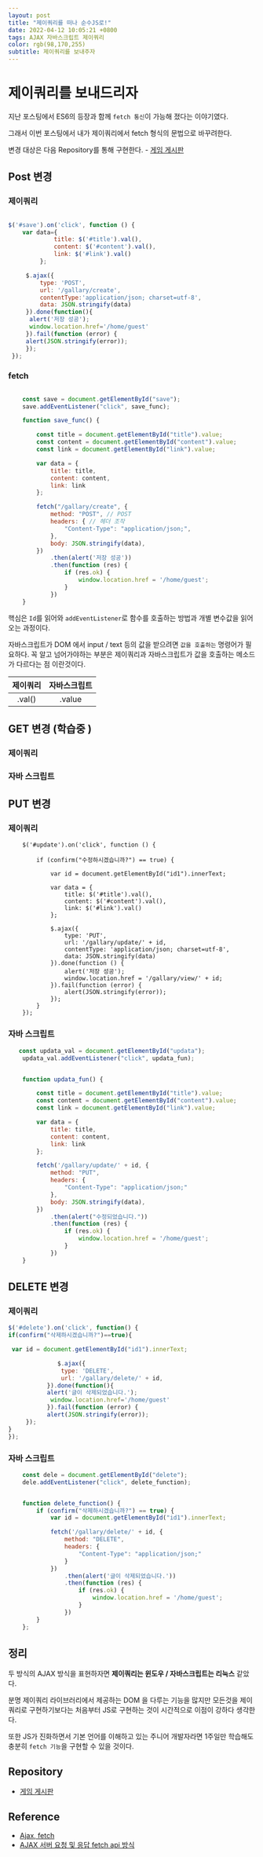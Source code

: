 ```yaml
---
layout: post 
title: "제이쿼리를 떠나 순수JS로!"
date: 2022-04-12 10:05:21 +0800
tags: AJAX 자바스크립트 제이쿼리
color: rgb(98,170,255)
subtitle: 제이쿼리를 보내주자
---
```

 
# 제이쿼리를 보내드리자

지난 포스팅에서 ES6의 등장과 함께 `fetch 통신`이 가능해 졌다는 이야기였다.

그래서 이번 포스팅에서 내가 제이쿼리에서 fetch 형식의 문법으로 바꾸려한다.

변경 대상은 다음 Repository를 통해 구현한다.
    - [게임 게시판](https://github.com/KIM-JS-95/CutLinePages.git)

## Post 변경

### 제이쿼리

``` javascript

$('#save').on('click', function () {
    var data={
             title: $('#title').val(),
             content: $('#content').val(),
             link: $('#link').val()
         };

     $.ajax({
         type: 'POST',
         url: '/gallary/create',
         contentType:'application/json; charset=utf-8',
         data: JSON.stringify(data)
     }).done(function(){
      alert('저장 성공');
      window.location.href='/home/guest'
     }).fail(function (error) {
     alert(JSON.stringify(error));
     });
 });

```

### fetch

``` javascript

    const save = document.getElementById("save");
    save.addEventListener("click", save_func);

    function save_func() {

        const title = document.getElementById("title").value;
        const content = document.getElementById("content").value;
        const link = document.getElementById("link").value;

        var data = {
            title: title,
            content: content,
            link: link
        };

        fetch("/gallary/create", {
            method: "POST", // POST
            headers: { // 헤더 조작
                "Content-Type": "application/json;",
            },
            body: JSON.stringify(data),
        })
            .then(alert('저장 성공'))
            .then(function (res) {
                if (res.ok) {
                    window.location.href = '/home/guest';
                }
            })
    }

```

핵심은
 `Id`를 읽어와 `addEventListener`로 함수를 호출하는 방법과 개별 변수값을 읽어오는 과정이다.

 자바스크립트가 DOM 에서 input / text 등의 값을 받으려면 `값을 호출하는` 명령어가 필요하다.
 꼭 알고 넘어가야하는 부분은 제이쿼리과 자바스크립트가 값을 호출하는 메소드가 다르다는 점 이란것이다.

 |제이쿼리|자바스크립트|
 |:---:|:---:|
 |.val()|.value|



## GET 변경 (학습중 )
    
### 제이쿼리
### 자바 스크립트


## PUT 변경

### 제이쿼리

```javascripts
    $('#update').on('click', function () {
    
        if (confirm("수정하시겠습니까?") == true) {
    
            var id = document.getElementById("id1").innerText;
    
            var data = {
                title: $('#title').val(),
                content: $('#content').val(),
                link: $('#link').val()
            };
    
            $.ajax({
                type: 'PUT',
                url: '/gallary/update/' + id,
                contentType: 'application/json; charset=utf-8',
                data: JSON.stringify(data)
            }).done(function () {
                alert('저장 성공');
                window.location.href = '/gallary/view/' + id;
            }).fail(function (error) {
                alert(JSON.stringify(error));
            });
        }
    });
```
### 자바 스크립트

```javascript
   const updata_val = document.getElementById("updata");
    updata_val.addEventListener("click", updata_fun);


    function updata_fun() {

        const title = document.getElementById("title").value;
        const content = document.getElementById("content").value;
        const link = document.getElementById("link").value;

        var data = {
            title: title,
            content: content,
            link: link
        };

        fetch('/gallary/update/' + id, {
            method: "PUT",
            headers: {
                "Content-Type": "application/json;"
            },
            body: JSON.stringify(data),
        })
            .then(alert("수정되었습니다."))
            .then(function (res) {
                if (res.ok) {
                    window.location.href = '/home/guest';
                }
            })
    }
```


## DELETE 변경

### 제이쿼리

```javascript
$('#delete').on('click', function() {
if(confirm("삭제하시겠습니까?")==true){

 var id = document.getElementById("id1").innerText;

              $.ajax({
               type: 'DELETE',
               url: '/gallary/delete/' + id,
           }).done(function(){
           alert('글이 삭제되었습니다.');
            window.location.href='/home/guest'
           }).fail(function (error) {
           alert(JSON.stringify(error));
     });
}
});
```

### 자바 스크립트

```javascript
    const dele = document.getElementById("delete");
    dele.addEventListener("click", delete_function);


    function delete_function() {
        if (confirm("삭제하시겠습니까?") == true) {
            var id = document.getElementById("id1").innerText;

            fetch('/gallary/delete/' + id, {
                method: "DELETE",
                headers: {
                    "Content-Type": "application/json;"
                }
            })
                .then(alert('글이 삭제되었습니다.'))
                .then(function (res) {
                    if (res.ok) {
                        window.location.href = '/home/guest';
                    }
                })
        }
    };
```
## 정리

두 방식의 AJAX 방식을 표현하자면 <b>제이쿼리는 윈도우 / 자바스크립트는 리눅스</b> 같았다.

분명 제이쿼리 라이브러리에서 제공하는 DOM 을 다루는 기능을 많지만
모든것을 제이쿼리로 구현하기보다는 처음부터 JS로 구현하는 것이 시간적으로 이점이 강하다 생각한다.

또한 JS가 진화하면서 기본 언어를 이해하고 있는 주니어 개발자라면 1주일만 학습해도 충분히 `fetch 기능`을 구현할 수 있을 것이다.


## Repository
- [게임 게시판](https://github.com/KIM-JS-95/CutLinePages.git)

## Reference
- [Ajax, fetch](https://velog.io/@ksh4820/Ajax-fetch)
- [AJAX 서버 요청 및 응답 fetch api 방식](https://inpa.tistory.com/entry/JS-%F0%9F%93%9A-AJAX-%EC%84%9C%EB%B2%84-%EC%9A%94%EC%B2%AD-%EB%B0%8F-%EC%9D%91%EB%8B%B5-fetch-api-%EB%B0%A9%EC%8B%9D)